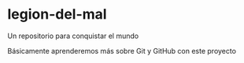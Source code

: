 # legion-del-mal

Un repositorio para conquistar el mundo

Básicamente aprenderemos más sobre Git y GitHub con este proyecto

